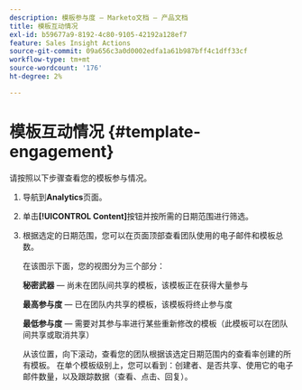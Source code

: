 ```yaml
---
description: 模板参与度 — Marketo文档 — 产品文档
title: 模板互动情况
exl-id: b59677a9-8192-4c80-9105-42192a128ef7
feature: Sales Insight Actions
source-git-commit: 09a656c3a0d0002edfa1a61b987bff4c1dff33cf
workflow-type: tm+mt
source-wordcount: '176'
ht-degree: 2%

---
```


# 模板互动情况 {#template-engagement}

请按照以下步骤查看您的模板参与情况。

1. 导航到&#x200B;**Analytics**&#x200B;页面。

1. 单击&#x200B;**[!UICONTROL Content]**&#x200B;按钮并按所需的日期范围进行筛选。

1. 根据选定的日期范围，您可以在页面顶部查看团队使用的电子邮件和模板总数。

   在该图示下面，您的视图分为三个部分：

   **秘密武器** — 尚未在团队间共享的模板，该模板正在获得大量参与

   **最高参与度** — 已在团队内共享的模板，该模板将终止参与度

   **最低参与度** — 需要对其参与率进行某些重新修改的模板（此模板可以在团队间共享或取消共享）

   从该位置，向下滚动，查看您的团队根据该选定日期范围内的查看率创建的所有模板。 在单个模板级别上，您可以看到：创建者、是否共享、使用它的电子邮件数量，以及跟踪数据（查看、点击、回复）。
